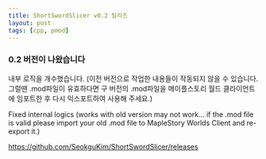 ```yaml
---
title: ShortSwordSlicer v0.2 릴리즈
layout: post
tags: [cpp, pmod]
---
```

### 0.2 버전이 나왔습니다

내부 로직을 개수했습니다. (이전 버전으로 작업한 내용들이 작동되지 않을 수 있습니다. 그럴땐 .mod파일이 유효하다면 구 버전의 .mod파일을 메이플스토리 월드 클라이언트에 임포트한 후 다시 익스포트하여 사용해 주세요.)

Fixed internal logics (works with old version may not work... if the .mod file is valid please import your old .mod file to MapleStory Worlds Client and re-export it.)

<https://github.com/SeokguKim/ShortSwordSlicer/releases>
